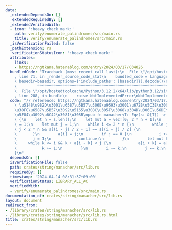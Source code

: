 ```yaml
---
data:
  _extendedDependsOn: []
  _extendedRequiredBy: []
  _extendedVerifiedWith:
  - icon: ':heavy_check_mark:'
    path: verify/enumerate_palindromes/src/main.rs
    title: verify/enumerate_palindromes/src/main.rs
  _isVerificationFailed: false
  _pathExtension: rs
  _verificationStatusIcon: ':heavy_check_mark:'
  attributes:
    links:
    - https://ngtkana.hatenablog.com/entry/2024/03/17/034026
  bundledCode: "Traceback (most recent call last):\n  File \"/opt/hostedtoolcache/Python/3.12.2/x64/lib/python3.12/site-packages/onlinejudge_verify/documentation/build.py\"\
    , line 71, in _render_source_code_stat\n    bundled_code = language.bundle(stat.path,\
    \ basedir=basedir, options={'include_paths': [basedir]}).decode()\n          \
    \         ^^^^^^^^^^^^^^^^^^^^^^^^^^^^^^^^^^^^^^^^^^^^^^^^^^^^^^^^^^^^^^^^^^^^^^^^^^^^^^^^^\n\
    \  File \"/opt/hostedtoolcache/Python/3.12.2/x64/lib/python3.12/site-packages/onlinejudge_verify/languages/rust.py\"\
    , line 288, in bundle\n    raise NotImplementedError\nNotImplementedError\n"
  code: "// reference: https://ngtkana.hatenablog.com/entry/2024/03/17/034026\n///\
    \ \u5148\u982D\u3001\u6587\u5B57\u306E\u9593\u3001\u672B\u5C3E\u306B\u30C0\u30DF\
    \u30FC\u6587\u5B57\u3092\u5165\u308C\u305F\u3068\u304D\u306E\u56DE\u6587\u534A\
    \u5F84\u3092\u6C42\u3081\u308B\npub fn manacher<T: Eq>(s: &[T]) -> Vec<usize>\
    \ {\n    let n = s.len();\n    let mut a = vec![0; 2 * n + 1];\n    let mut i\
    \ = 1;\n    let mut j = 1;\n    while i <= 2 * n {\n        while j < i && i +\
    \ j < 2 * n && s[(i - j) / 2 - 1] == s[(i + j) / 2] {\n            j += 2;\n \
    \       }\n        a[i] = j;\n        if j == 0 {\n            i += 1;\n     \
    \       j = 1;\n            continue;\n        }\n        let mut k = 1;\n   \
    \     while k <= i && k + a[i - k] < j {\n            a[i + k] = a[i - k];\n \
    \           k += 1;\n        }\n        i += k;\n        j -= k;\n    }\n    a\n\
    }\n"
  dependsOn: []
  isVerificationFile: false
  path: crates/string/manacher/src/lib.rs
  requiredBy: []
  timestamp: '2024-04-14 08:31:37+09:00'
  verificationStatus: LIBRARY_ALL_AC
  verifiedWith:
  - verify/enumerate_palindromes/src/main.rs
documentation_of: crates/string/manacher/src/lib.rs
layout: document
redirect_from:
- /library/crates/string/manacher/src/lib.rs
- /library/crates/string/manacher/src/lib.rs.html
title: crates/string/manacher/src/lib.rs
---
```

